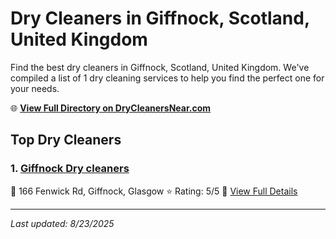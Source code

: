 # Dry Cleaners in Giffnock, Scotland, United Kingdom

Find the best dry cleaners in Giffnock, Scotland, United Kingdom. We've compiled a list of 1 dry cleaning services to help you find the perfect one for your needs.

🌐 **[View Full Directory on DryCleanersNear.com](https://drycleanersnear.com/city/United%20Kingdom/Scotland/Giffnock)**

## Top Dry Cleaners

### 1. [Giffnock Dry cleaners](https://drycleanersnear.com/dryCleaner/689408b4fa09c6c0709d9510/giffnock-dry-cleaners)
📍 166 Fenwick Rd, Giffnock, Glasgow
⭐ Rating: 5/5
🔗 [View Full Details](https://drycleanersnear.com/dryCleaner/689408b4fa09c6c0709d9510/giffnock-dry-cleaners)


---

*Last updated: 8/23/2025*
